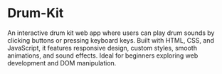 # Drum-Kit
An interactive drum kit web app where users can play drum sounds by clicking buttons or pressing keyboard keys. Built with HTML, CSS, and JavaScript, it features responsive design, custom styles, smooth animations, and sound effects. Ideal for beginners exploring web development and DOM manipulation.

